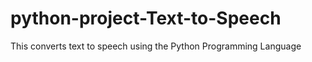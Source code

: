 # python-project-Text-to-Speech
This converts text to speech using the Python Programming Language 

